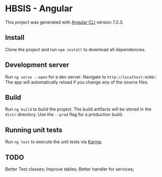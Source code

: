 # HBSIS - Angular

This project was generated with [Angular CLI](https://github.com/angular/angular-cli) version 7.2.3.

## Install

Clone the project and run `npm install` to download all dependencies.

## Development server

Run `ng serve --open` for a dev server. Navigate to `http://localhost:4200/`. The app will automatically reload if you change any of the source files.

## Build

Run `ng build` to build the project. The build artifacts will be stored in the `dist/` directory. Use the `--prod` flag for a production build.

## Running unit tests

Run `ng test` to execute the unit tests via [Karma](https://karma-runner.github.io).

## TODO

Better Test classes; Improve tables; Better handler for services;
